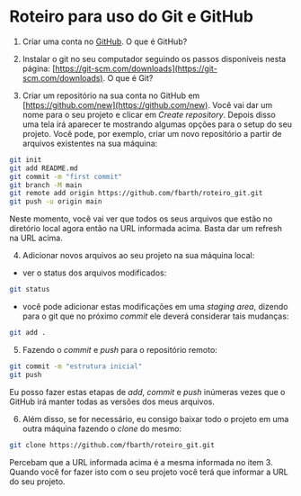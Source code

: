 # Roteiro para uso do Git e GitHub

1. Criar uma conta no [GitHub](https://github.com/). O que é GitHub?

2. Instalar o git no seu computador seguindo os passos disponíveis nesta página: [https://git-scm.com/downloads](https://git-scm.com/downloads). O que é Git? 

3. Criar um repositório na sua conta no GitHub em [https://github.com/new](https://github.com/new). Você vai dar um nome para o seu projeto e clicar em *Create repository*. Depois disso uma tela irá aparecer te mostrando algumas opções para o setup do seu projeto. Você pode, por exemplo, criar um novo repositório a partir de arquivos existentes na sua máquina: 

````bash
git init
git add README.md
git commit -m "first commit"
git branch -M main
git remote add origin https://github.com/fbarth/roteiro_git.git
git push -u origin main
````

Neste momento, você vai ver que todos os seus arquivos que estão no diretório local agora então na URL informada acima. Basta dar um refresh na URL acima. 

4. Adicionar novos arquivos ao seu projeto na sua máquina local:

* ver o status dos arquivos modificados:

````bash
git status
````

* você pode adicionar estas modificações em uma *staging area*, dizendo para o git que no próximo *commit* ele deverá considerar tais mudanças:

````bash
git add .
````

5. Fazendo o *commit* e *push* para o repositório remoto: 

````bash
git commit -m "estrutura inicial"
git push 
````

Eu posso fazer estas etapas de *add*, *commit* e *push* inúmeras vezes que o GitHub irá manter todas as versões dos meus arquivos. 

6. Além disso, se for necessário, eu consigo baixar todo o projeto em uma outra máquina fazendo o *clone* do mesmo: 

````bash
git clone https://github.com/fbarth/roteiro_git.git
````

Percebam que a URL informada acima é a mesma informada no item 3. Quando você for fazer isto com o seu projeto você terá que informar a URL do seu projeto. 







